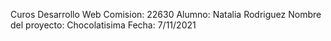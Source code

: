 Curos Desarrollo Web
Comision: 22630
Alumno: Natalia Rodriguez
Nombre del proyecto: Chocolatisima
Fecha: 7/11/2021
